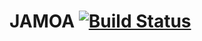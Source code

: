 JAMOA [![Build Status](https://travis-ci.org/KaminoCoding/JAMOA.svg?branch=master)](https://travis-ci.org/KaminoCoding/JAMOA)
=====
